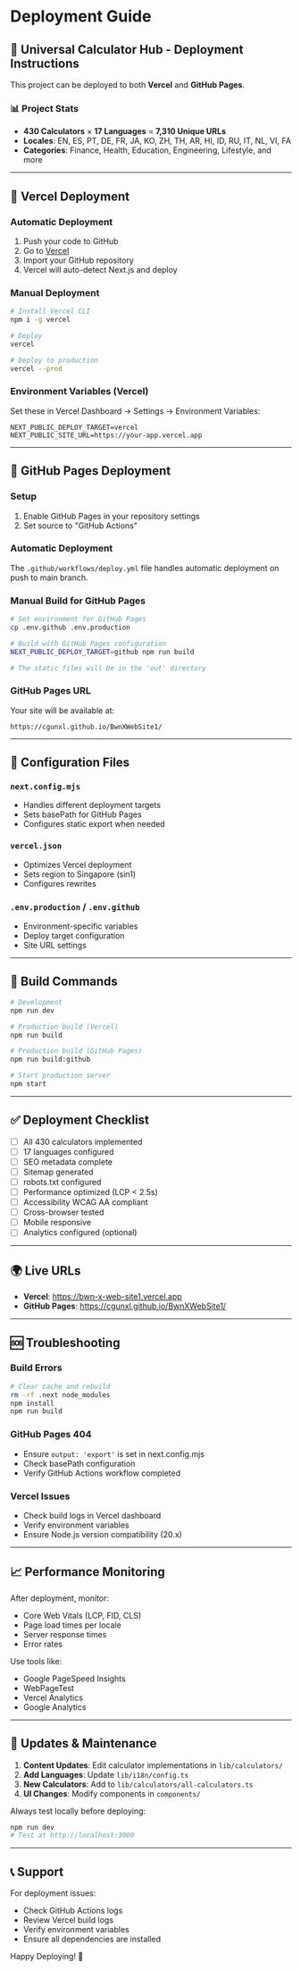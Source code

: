 # Deployment Guide

## 🚀 Universal Calculator Hub - Deployment Instructions

This project can be deployed to both **Vercel** and **GitHub Pages**.

### 📊 Project Stats
- **430 Calculators** × **17 Languages** = **7,310 Unique URLs**
- **Locales**: EN, ES, PT, DE, FR, JA, KO, ZH, TH, AR, HI, ID, RU, IT, NL, VI, FA
- **Categories**: Finance, Health, Education, Engineering, Lifestyle, and more

---

## 🔷 Vercel Deployment

### Automatic Deployment
1. Push your code to GitHub
2. Go to [Vercel](https://vercel.com)
3. Import your GitHub repository
4. Vercel will auto-detect Next.js and deploy

### Manual Deployment
```bash
# Install Vercel CLI
npm i -g vercel

# Deploy
vercel

# Deploy to production
vercel --prod
```

### Environment Variables (Vercel)
Set these in Vercel Dashboard → Settings → Environment Variables:
```
NEXT_PUBLIC_DEPLOY_TARGET=vercel
NEXT_PUBLIC_SITE_URL=https://your-app.vercel.app
```

---

## 🐙 GitHub Pages Deployment

### Setup
1. Enable GitHub Pages in your repository settings
2. Set source to "GitHub Actions"

### Automatic Deployment
The `.github/workflows/deploy.yml` file handles automatic deployment on push to main branch.

### Manual Build for GitHub Pages
```bash
# Set environment for GitHub Pages
cp .env.github .env.production

# Build with GitHub Pages configuration
NEXT_PUBLIC_DEPLOY_TARGET=github npm run build

# The static files will be in the 'out' directory
```

### GitHub Pages URL
Your site will be available at:
```
https://cgunxl.github.io/BwnXWebSite1/
```

---

## 🔧 Configuration Files

### `next.config.mjs`
- Handles different deployment targets
- Sets basePath for GitHub Pages
- Configures static export when needed

### `vercel.json`
- Optimizes Vercel deployment
- Sets region to Singapore (sin1)
- Configures rewrites

### `.env.production` / `.env.github`
- Environment-specific variables
- Deploy target configuration
- Site URL settings

---

## 📝 Build Commands

```bash
# Development
npm run dev

# Production build (Vercel)
npm run build

# Production build (GitHub Pages)
npm run build:github

# Start production server
npm start
```

---

## ✅ Deployment Checklist

- [ ] All 430 calculators implemented
- [ ] 17 languages configured
- [ ] SEO metadata complete
- [ ] Sitemap generated
- [ ] robots.txt configured
- [ ] Performance optimized (LCP < 2.5s)
- [ ] Accessibility WCAG AA compliant
- [ ] Cross-browser tested
- [ ] Mobile responsive
- [ ] Analytics configured (optional)

---

## 🌍 Live URLs

- **Vercel**: https://bwn-x-web-site1.vercel.app
- **GitHub Pages**: https://cgunxl.github.io/BwnXWebSite1/

---

## 🆘 Troubleshooting

### Build Errors
```bash
# Clear cache and rebuild
rm -rf .next node_modules
npm install
npm run build
```

### GitHub Pages 404
- Ensure `output: 'export'` is set in next.config.mjs
- Check basePath configuration
- Verify GitHub Actions workflow completed

### Vercel Issues
- Check build logs in Vercel dashboard
- Verify environment variables
- Ensure Node.js version compatibility (20.x)

---

## 📈 Performance Monitoring

After deployment, monitor:
- Core Web Vitals (LCP, FID, CLS)
- Page load times per locale
- Server response times
- Error rates

Use tools like:
- Google PageSpeed Insights
- WebPageTest
- Vercel Analytics
- Google Analytics

---

## 🔄 Updates & Maintenance

1. **Content Updates**: Edit calculator implementations in `lib/calculators/`
2. **Add Languages**: Update `lib/i18n/config.ts`
3. **New Calculators**: Add to `lib/calculators/all-calculators.ts`
4. **UI Changes**: Modify components in `components/`

Always test locally before deploying:
```bash
npm run dev
# Test at http://localhost:3000
```

---

## 📞 Support

For deployment issues:
- Check GitHub Actions logs
- Review Vercel build logs
- Verify environment variables
- Ensure all dependencies are installed

Happy Deploying! 🎉